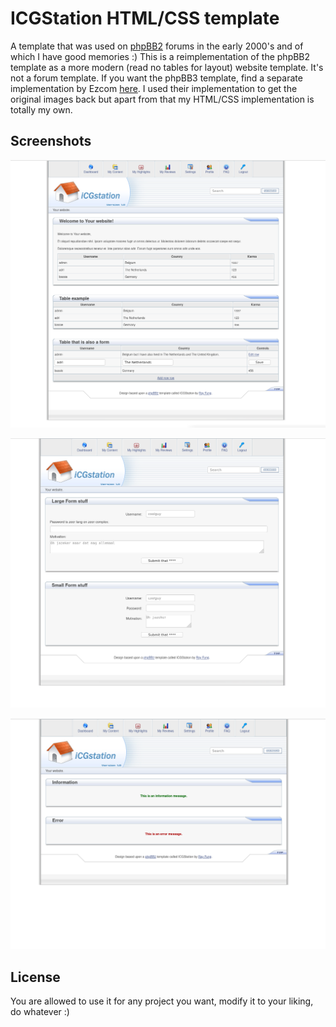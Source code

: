 # ICGStation HTML/CSS template

A template that was used on [phpBB2](https://www.phpbb.com) forums in the early 2000's and of which I have good memories :)
This is a reimplementation of the phpBB2 template as a more modern (read no tables for layout) website template. It's not a forum template.
If you want the phpBB3 template, find a separate implementation by Ezcom [here](https://www.ezcom-fr.com/viewtopic.php?f=23&t=206).
I used their implementation to get the original images back but apart from that my HTML/CSS implementation is totally my own.

## Screenshots

![Screenshot of generic html tags](screenshots/screenshot_1.png)

![Form implementation ICGStation](screenshots/screenshot_2.png)

![Error and warning boxes in ICGStation](screenshots/screenshot_3.png)

## License

You are allowed to use it for any project you want, modify it to your liking, do whatever :)

